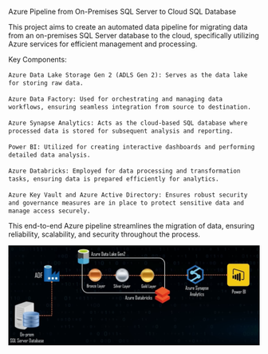 Azure Pipeline from On-Premises SQL Server to Cloud SQL Database

This project aims to create an automated data pipeline for migrating data from an on-premises SQL Server database to the cloud, specifically utilizing Azure services for efficient management and processing.

Key Components:

    Azure Data Lake Storage Gen 2 (ADLS Gen 2): Serves as the data lake for storing raw data.

    Azure Data Factory: Used for orchestrating and managing data workflows, ensuring seamless integration from source to destination.

    Azure Synapse Analytics: Acts as the cloud-based SQL database where processed data is stored for subsequent analysis and reporting.

    Power BI: Utilized for creating interactive dashboards and performing detailed data analysis.

    Azure Databricks: Employed for data processing and transformation tasks, ensuring data is prepared efficiently for analytics.

    Azure Key Vault and Azure Active Directory: Ensures robust security and governance measures are in place to protect sensitive data and manage access securely.

This end-to-end Azure pipeline streamlines the migration of data, ensuring reliability, scalability, and security throughout the process.

![Architecture of project](https://github.com/nikhilsharma1997/on_prem_migrate_azure/blob/60cad717bbaec6e8a4e271a2aa883b43d1cf9e3c/architecture.png)


